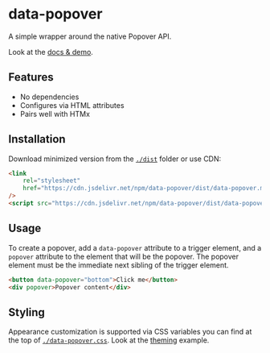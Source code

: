 # data-popover

A simple wrapper around the native Popover API.

Look at the [docs & demo](https://imbolc.github.io/data-popover/).

## Features

- No dependencies
- Configures via HTML attributes
- Pairs well with HTMx

## Installation

Download minimized version from the [`./dist`](./dist) folder or use CDN:

```html
<link
	rel="stylesheet"
	href="https://cdn.jsdelivr.net/npm/data-popover/dist/data-popover.min.css"
/>
<script src="https://cdn.jsdelivr.net/npm/data-popover/dist/data-popover.min.js"></script>
```

## Usage

To create a popover, add a `data-popover` attribute to a trigger element, and a
`popover` attribute to the element that will be the popover. The popover element
must be the immediate next sibling of the trigger element.

```html
<button data-popover="bottom">Click me</button>
<div popover>Popover content</div>
```

## Styling

Appearance customization is supported via CSS variables you can find at the top
of [`./data-popover.css`](./data-popover.css). Look at the
[theming](https://imbolc.github.io/data-popover/#theming) example.
